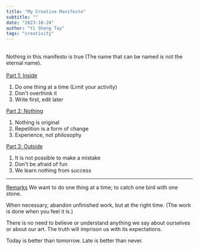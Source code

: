 ```yaml
---
title: "My Creative Manifesto"
subtitle: ""
date: "2023-10-24"
author: "Yi Sheng Tay"
tags: "creativity"
---
```


<br/>
Nothing in this manifesto is true (The name that can be named is not the eternal name).
<br/>
<br/>
<u>Part 1: Inside</u>

1. Do one thing at a time (Limit your activity)
2. Don't overthink it
3. Write first, edit later

<u>Part 2: Nothing</u>

1. Nothing is original
2. Repetition is a form of change
3. Experience, not philosophy

<u>Part 3: Outside</u>

1. It is not possible to make a mistake
2. Don't be afraid of fun
3. We learn nothing from success

***

<u>Remarks</u>
We want to do one thing at a time; to catch one bird with one stone.

When necessary, abandon unfinished work, but at the right time. (The work is done when you feel it is.)

There is no need to believe or understand anything we say about ourselves or about our art. The truth will imprison us with its expectations.

Today is better than tomorrow. Late is better than never.